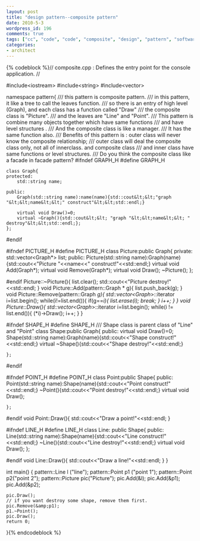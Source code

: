 ```yaml
---
layout: post
title: "design pattern--composite pattern"
date: 2010-5-3
wordpress_id: 196
comments: true
tags: ["cc", "code", "code", "composite", "design", "pattern", "software-architecture-code"]
categories:
- architect
---
```

<meta name="_edit_last" content="1" />
<meta name="_su_description" content="this pattern is composite pattern.in this pattern, it like a tree to call the leaves function.so there is an entry of high level (Graph), and each class has a function called "Draw" ,the composite class is "Picture".and the leaves are "Line" and "Point"." />
<meta name="_su_keywords" content="code,design,pattern,composite" />
<meta name="_su_title" content="design pattern composite pattern" />
<meta name="views" content="532" />

{% codeblock %}// composite.cpp : Defines the entry point for the console application.
//

#include&lt;iostream&gt;
#include&lt;string&gt;
#include&lt;vector&gt;

namespace pattern{
	/// this pattern is composite pattern.
	/// in this pattern, it like a tree to call the leaves function.
	/// so there is an entry of high level (Graph), and each class has a function called "Draw" 
	/// the composite class is "Picture".
	/// and the leaves are "Line" and "Point".
	/// This pattern is combine many objects together which have same functions 
	/// and have level structures .
	/// And the composite class is like a manager.
	/// It has the same function also. 
	/// Benefits of this pattern is : outer class will never know the composite relationship;
	/// outer class will deal the composite class only, not all of innerclass. and composite class
	/// and inner class have same functions or level structures.
	/// Do you think the composite class like a facade in facade pattern?
#ifndef GRAPH_H
#define GRAPH_H

	class Graph{
	protected:
		std::string name;

	public:
		Graph(std::string name):name(name){std::cout&lt;&lt;"graph "&lt;&lt;name&lt;&lt;" construct"&lt;&lt;std::endl;}

		virtual void Draw()=0;
		virtual ~Graph(){std::cout&lt;&lt; "graph "&lt;&lt;name&lt;&lt; " destroy"&lt;&lt;std::endl;};
	};
#endif

#ifndef PICTURE_H
#define PICTURE_H
	class Picture:public Graph{
	private:
		std::vector&lt;Graph*&gt; list;
	public:
		Picture(std::string name):Graph(name){std::cout&lt;&lt;"Picture "&lt;&lt;name&lt;&lt;" construct!"&lt;&lt;std::endl;}
		virtual void Add(Graph*);
		virtual void Remove(Graph*);
		virtual void Draw();
		~Picture();
	};

#endif
	Picture::~Picture(){
		list.clear();
		std::cout&lt;&lt;"Picture destroy!"&lt;&lt;std::endl;
	}
	void Picture::Add(pattern::Graph * g){
		list.push_back(g);
	}
	void Picture::Remove(pattern::Graph *g){
		std::vector&lt;Graph*&gt;::iterator i=list.begin();
		while(i!=list.end()){
			if(g==*i){
				list.erase(i);
				break;
			}
			i++;
		}
	}
	void Picture::Draw(){
		std::vector&lt;Graph*&gt;::iterator i=list.begin();
		while(i != list.end()){
			(*i)-&gt;Draw();
			i++;
		}
	}

#ifndef SHAPE_H
#define SHAPE_H
	/// Shape class is parent class of "Line" and "Point"
	class Shape:public Graph{
	public:
		virtual void Draw()=0;
		Shape(std::string name):Graph(name){std::cout&lt;&lt;"Shape construct!"&lt;&lt;std::endl;}
		virtual ~Shape(){std::cout&lt;&lt;"Shape destroy!"&lt;&lt;std::endl;}

	};

#endif

#ifndef POINT_H
#define POINT_H
	class Point:public Shape{
	public:
		Point(std::string name):Shape(name){std::cout&lt;&lt;"Point construct!"&lt;&lt;std::endl;}
		~Point(){std::cout&lt;&lt;"Point destroy!"&lt;&lt;std::endl;}
		virtual void Draw();

	};
#endif
	void Point::Draw(){
		std::cout&lt;&lt;"Draw a point!"&lt;&lt;std::endl;
	}

#ifndef LINE_H
#define LINE_H
	class Line: public Shape{
	public:
		Line(std::string name):Shape(name){std::cout&lt;&lt;"Line construct!"&lt;&lt;std::endl;}
		~Line(){std::cout&lt;&lt;"Line destroy!"&lt;&lt;std::endl;}
		virtual void Draw();
	};

#endif
	void Line::Draw(){
		std::cout&lt;&lt;"Draw a line!"&lt;&lt;std::endl;
	}
}

int main()
{
	pattern::Line l ("line");
	pattern::Point p1 ("point 1");
	pattern::Point p2("point 2");
	pattern::Picture pic("Picture");
	pic.Add(&amp;l);
	pic.Add(&amp;p1);
	pic.Add(&amp;p2);

	pic.Draw();
	// if you want destroy some shape, remove them first.
	pic.Remove(&amp;p1);
	p1.~Point();
	pic.Draw();
	return 0;
}{% endcodeblock %}
 
